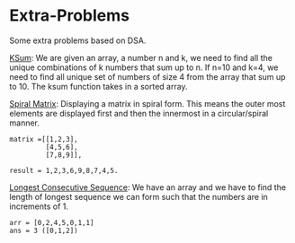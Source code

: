 # Extra-Problems
Some extra problems based on DSA.

<ins>KSum</ins>: We are given an array, a number n and k, we need to find all the unique combinations of k numbers that sum up to n. If n=10 and k=4, we need to find all unique 
set of numbers of size 4 from the array that sum up to 10. The ksum function takes in a sorted array.

<ins>Spiral Matrix</ins>: Displaying a matrix in spiral form. This means the outer most elements are displayed first and then the innermost in a circular/spiral manner. 
     
    matrix =[[1,2,3],
             [4,5,6],
             [7,8,9]], 
              
    result = 1,2,3,6,9,8,7,4,5.

<ins>Longest Consecutive Sequence</ins>: We have an array and we have to find the length of longest sequence we can form such that the numbers are in increments of 1.

    arr = [0,2,4,5,0,1,1]
    ans = 3 ([0,1,2]) 
